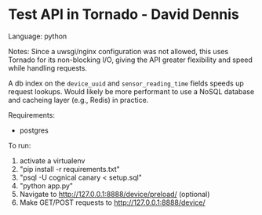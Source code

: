 Test API in Tornado - David Dennis
==================================

Language: python

Notes:
Since a uwsgi/nginx configuration was not allowed,
this uses Tornado for its non-blocking I/O, giving 
the API greater flexibility and speed while handling requests.

A db index on the `device_uuid` and `sensor_reading_time` fields speeds
up request lookups. Would likely be more performant to use a NoSQL database and cacheing layer (e.g., Redis) in practice.

Requirements:
 - postgres

To run:
1. activate a virtualenv
2. "pip install -r requirements.txt"
3. "psql -U cognical canary < setup.sql"
4. "python app.py"
5. Navigate to http://127.0.0.1:8888/device/preload/ (optional)
5. Make GET/POST requests to http://127.0.0.1:8888/device/